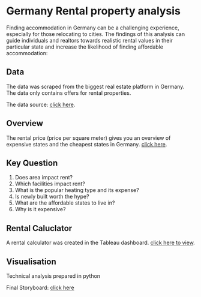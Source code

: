 # Germany Rental property analysis 
Finding accommodation in Germany can be a challenging experience, especially for those relocating to cities. The findings of this analysis can guide individuals and realtors towards realistic rental values in their particular state and increase the likelihood of finding affordable accommodation:

## Data
The data was scraped from the biggest real estate platform in Germany. The data only contains offers for rental properties. 

The data source: [click here](https://www.kaggle.com/datasets/corrieaar/apartment-rental-offers-in-germany).

## Overview
  The rental price (price per square meter) gives you an overview of expensive states and the cheapest states in Germany. [click here](https://public.tableau.com/app/profile/ponni.laxmi.rajakumar/viz/GermanyRentalPropertyAnalysis/Story1?publish=yes).

## Key Question
1. Does area impact rent?
2. Which facilities impact rent?
3. What is the popular heating type and its expense?
4. Is newly built worth the hype?
5. What are the affordable states to live in?
6. Why is it expensive?

## Rental Caluclator
A rental calculator was created in the Tableau dashboard. [click here to view](https://public.tableau.com/app/profile/ponni.laxmi.rajakumar/viz/GermanyRentalPropertyAnalysis/Story1?publish=yes).

## Visualisation
Technical analysis prepared in python

Final Storyboard: [click here](https://public.tableau.com/app/profile/ponni.laxmi.rajakumar/viz/GermanyRentalPropertyAnalysis/Story1)
